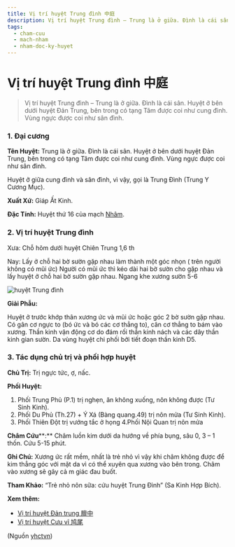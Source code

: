 ```yaml
---
title: Vị trí huyệt Trung đình 中庭
description: Vị trí huyệt Trung đình – Trung là ở giữa. Đình là cái sân. Huyệt ở bên dưới huyệt Đản Trung, bên trong có tạng Tâm được coi như cung đình. Vùng ngực được coi như sân đình.
tags:
  - cham-cuu
  - mach-nham
  - nham-doc-ky-huyet
---
```


# Vị trí huyệt Trung đình 中庭 

> Vị trí huyệt Trung đình – Trung là ở giữa. Đình là cái sân. Huyệt ở bên dưới huyệt Đản Trung, bên trong có tạng Tâm được coi như cung đình. Vùng ngực được coi như sân đình.

### 1. Đại cương

**Tên Huyệt:** Trung là ở giữa. Đình là cái sân. Huyệt ở bên dưới huyệt Đản Trung, bên trong có tạng Tâm được coi như cung đình. Vùng ngực được coi như sân đình.

Huyệt ở giữa cung đình và sân đình, vì vậy, gọi là Trung Đình (Trung Y Cương Mục).

**Xuất Xứ:** Giáp Ất Kinh.

**Đặc Tính:** Huyệt thứ 16 của mạch [Nhâm](/yhctvn/dai-cuong-mach-nham).

### 2. Vị trí huyệt Trung đình

Xưa: Chỗ hõm dưới huyệt Chiên Trung 1,6 th

Nay: Lấy ở chỗ hai bờ sườn gặp nhau làm thành một góc nhọn ( trên người không có mũi ức) Người có mũi ức thì kéo dài hai bờ sườn cho gặp nhau và lấy huyệt ở chỗ hai bờ sườn gặp nhau. Ngang khe xương sườn 5-6

![huyệt Trung đình](/imgs/yhctvn/huyet-trung-dinh-300x187.jpg)

**Giải Phẫu:**

Huyệt ở trước khớp thân xương ức và mũi ức hoặc góc 2 bờ sườn gặp nhau. Có gân cơ ngực to (bó ức và bó các cơ thẳng to), cân cơ thẳng to bám vào xương. Thần kinh vận động cơ do đám rối thần kinh nách và các dây thần kinh gian sườn. Da vùng huyệt chi phối bởi tiết đoạn thần kinh D5.

### 3. Tác dụng chủ trị và phối hợp huyệt

**Chủ Trị:** Trị ngực tức, ợ, nấc.

**Phối Huyệt:**

1. Phối Trung Phủ (P.1) trị nghẹn, ăn không xuống, nôn không được (Tư Sinh Kinh).
2. Phối Du Phủ (Th.27) + Ý Xá (Bàng quang.49) trị nôn mửa (Tư Sinh Kinh).
3. Phối Thiên Đột trị vướng tắc ở họng 4.Phối Nội Quan trị nôn mửa

**Châm Cứu****:** Châm luồn kim dưới da hướng về phía bụng, sâu 0, 3 – 1 thốn. Cứu 5-15 phút.

**Ghi Chú:** Xương ức rất mềm, nhất là trẻ nhỏ vì vậy khi châm không được để kim thẳng góc với mặt da vì có thể xuyên qua xương vào bên trong. Châm vào xương sẽ gây cả m giác đau buốt.

**Tham Khảo:** “Trẻ nhỏ nôn sữa: cứu huyệt Trung Đình” (Sa Kinh Hợp Bích).

**Xem thêm:**

* [Vị trí huyệt Đản trung 膻中](/yhctvn/vi-tri-huyet-dan-trung-%e8%86%bb%e4%b8%ad)
* [Vị trí huyệt Cưu vĩ 鸠尾](/yhctvn/vi-tri-huyet-cuu-vi-%e9%b8%a0%e5%b0%be)

(Nguồn <a href="https://yhctvn.com/vi-tri-huyet-trung-dinh-中庭/" target="_blank">yhctvn</a>)
